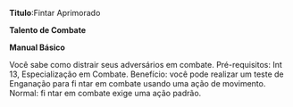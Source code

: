 **Titulo**:Fintar Aprimorado

**Talento de Combate**

**Manual Básico**

 Você sabe como distrair seus adversários em combate. Pré-requisitos: Int 13, Especialização em Combate. Benefício: você pode realizar um teste de Enganação para fi ntar em combate usando uma ação de movimento. Normal: fi ntar em combate exige uma ação padrão.
